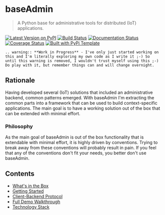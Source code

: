 # baseAdmin

> A Python base for administrative tools for distributed (IoT) applications.

[![Latest Version on PyPI](https://img.shields.io/pypi/v/baseadmin.svg)](https://pypi.python.org/pypi/baseadmin/)
[![Build Status](https://secure.travis-ci.org/christophevg/baseadmin.svg?branch=master)](http://travis-ci.org/christophevg/baseadmin)
[![Documentation Status](https://readthedocs.org/projects/baseadmin/badge/?version=latest)](https://baseadmin.readthedocs.io/en/latest/?badge=latest)
[![Coverage Status](https://coveralls.io/repos/github/christophevg/baseadmin/badge.svg?branch=master)](https://coveralls.io/github/christophevg/baseadmin?branch=master)
[![Built with PyPi Template](https://img.shields.io/badge/PyPi_Template-v0.0.5-blue.svg)](https://github.com/christophevg/baseadmin)

```eval_rst
.. warning:: **Work in Progress** - I've only just started working on this and I'm literally exploring my own code as I write it ;-) So until this warning is removed, I wouldn't trust myself using this ;-) Do play with it, but remember things can and will change overnight.
```

## Rationale

Having developed several (IoT) solutions that included an administrative backend, common patterns emerged. With baseAdmin I'm extracting the common parts into a framework that can be used to build context-specific applications. The main goal is to have a working solution out of the box that can be extended with minimal effort.

### Philosophy

As the main goal of baseAdmin is out of the box functionality that is extendable with minimal effort, it is highly driven by conventions. Trying to break away from these conventions will probably result in pain. If you feel that any of the conventions don't fit your needs, you better don't use baseAdmin.

## Contents

* [What's in the Box](whats-in-the-box.md)
* [Getting Started](getting-started.md)
* [Client-Backend Protocol](client-backend-protocol.md)
* [Full Demo Walkthrough](full-demo-walkthrough.md)
* [Technology Stack](technology-stack.md)
